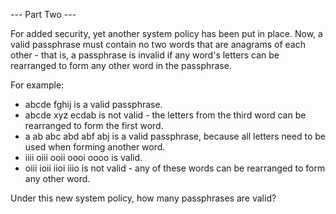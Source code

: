 --- Part Two ---

For added security, yet another system policy has been put in place. Now, a valid passphrase must contain no two words that are anagrams of each other - that is, a passphrase is invalid if any word's letters can be rearranged to form any other word in the passphrase.

For example:

 * abcde fghij is a valid passphrase.
 * abcde xyz ecdab is not valid - the letters from the third word can be rearranged to form the first word.
 * a ab abc abd abf abj is a valid passphrase, because all letters need to be used when forming another word.
 * iiii oiii ooii oooi oooo is valid.
 * oiii ioii iioi iiio is not valid - any of these words can be rearranged to form any other word.

Under this new system policy, how many passphrases are valid?